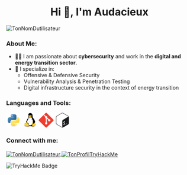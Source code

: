 <h1 align="center">Hi 👋, I'm Audacieux</h1>
<p align="left"> 
  <img src="https://komarev.com/ghpvc/?username=TonNomDutilisateur&label=Profile%20views&color=0e75b6&style=flat" alt="TonNomDutilisateur" /> 
</p>

<h3 align="left">About Me:</h3>

- 👨‍💻 I am passionate about **cybersecurity** and work in the **digital and energy transition sector**.
- 🔐 I specialize in:
  - Offensive & Defensive Security
  - Vulnerability Analysis & Penetration Testing
  - Digital infrastructure security in the context of energy transition

<h3 align="left">Languages and Tools:</h3>
<p align="left">
  <img src="https://raw.githubusercontent.com/teamedwardforever/Readme-Generator/71f25dd8b98329b168142a6b782a107b75eab178/svg/Skills/Languages/python-original.svg" alt="Python" width="40" height="40"/>
  <img src="https://raw.githubusercontent.com/teamedwardforever/Readme-Generator/71f25dd8b98329b168142a6b782a107b75eab178/svg/Skills/Other/linux-original.svg" alt="Linux" width="40" height="40"/>
  <img src="https://raw.githubusercontent.com/teamedwardforever/Readme-Generator/71f25dd8b98329b168142a6b782a107b75eab178/svg/Skills/Other/git-scm-icon.svg" alt="Git" width="40" height="40"/>
  <img src="https://raw.githubusercontent.com/teamedwardforever/Readme-Generator/71f25dd8b98329b168142a6b782a107b75eab178/svg/Skills/Devops/gnu_bash-icon.svg" alt="Gnu Bash" width="40" height="40"/>
</p>

<h3 align="left">Connect with me:</h3>
<p align="left">
  <a href="https://github.com/Audacieux138" target="blank">
    <img align="center" src="https://img.shields.io/badge/GitHub-100000?style=for-the-badge&logo=github&logoColor=white" alt="TonNomDutilisateur"/>
  </a>
  <a href="https://tryhackme.com/p/winpeas" target="blank">
    <img align="center" src="https://img.shields.io/badge/TryHackMe-Red?style=for-the-badge&logo=tryhackme&logoColor=white" alt="TonProfilTryHackMe"/>
  </a>
</p>

<!-- Added TryHackMe badge -->
<p align="left">
  <img src="https://tryhackme-badges.s3.amazonaws.com/winpeas.png" alt="TryHackMe Badge"/>
</p>
